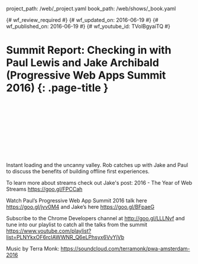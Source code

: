 project_path: /web/_project.yaml
book_path: /web/shows/_book.yaml

{# wf_review_required #}
{# wf_updated_on: 2016-06-19 #}
{# wf_published_on: 2016-06-19 #}
{# wf_youtube_id: TVolBgyaiTQ #}

# Summit Report: Checking in with Paul Lewis and Jake Archibald (Progressive Web Apps Summit 2016) {: .page-title }


<div class="video-wrapper">
  <iframe class="devsite-embedded-youtube-video" data-video-id="TVolBgyaiTQ"
          data-autohide="1" data-showinfo="0" frameborder="0" allowfullscreen>
  </iframe>
</div>


Instant loading and the uncanny valley. Rob catches up with Jake and Paul to discuss the benefits of building offline first experiences.

To learn more about streams check out Jake's post: 2016 - The Year of Web Streams
https://goo.gl/FPCCah

Watch Paul’s Progressive Web App Summit 2016 talk here https://goo.gl/jvv0M4 and Jake’s here https://goo.gl/BFpaeG

Subscribe to the Chrome Developers channel at http://goo.gl/LLLNvf and tune into our playlist to catch all the talks from the summit
https://www.youtube.com/playlist?list=PLNYkxOF6rcIAWWNR_Q6eLPhsyx6VvYjVb

Music by Terra Monk: https://soundcloud.com/terramonk/pwa-amsterdam-2016
